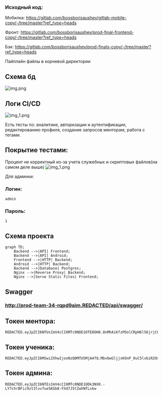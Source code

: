 ### Исходный код:

Мобилка:
https://gitlab.com/bossborisaushev/gitlab-mobile-copy/-/tree/master?ref_type=heads

Фронт:
https://gitlab.com/bossborisaushev/prod-final-frontend-copy/-/tree/master?ref_type=heads

Бэк:
https://gitlab.com/bossborisaushev/prod-finals-copy/-/tree/master?ref_type=heads

Пайплайн файлы в корневой директории

## Схема бд

![img.png](images/dbschema.png)

## Логи CI/CD

![img_1.png](images/pipeline.png)

Есть тесты по:
аналитике, авторизации и аутентификации,
редактированию профиля, создание запросов менторам,
работа с тегами.

## Покрытие тестами:

Процент не корректный из-за учета служебных и
скриптовых файлов(на самом деле выше)
![img_1.png](images/coverage.png)

Для админки:

### Логин:

```
admin
```

### Пароль:

```
1
```

## Схема проекта

```mermaid
graph TD;
    Backend -->|API| Frontend;
    Backend -->|API| Android;
    Frontend -->|HTTP| Backend;
    Android -->|HTTP| Backend;
    Backend -->|Database| Postgres;
    Nginx -->|Reverse Proxy| Backend;
    Nginx -->|Serve Static Files| Frontend;
```

## Swagger

### http://prod-team-34-rqpd9aim.REDACTED/api/swagger/

## Токен ментора:

```
REDACTED.eyJpZCI6NTUsImV4cCI6MTc0NDE1OTE0OH0.8nMhAiKfzPDolCRpH6l56jrjCQI3V1JUpG6AJp8WJVs
```

## Токен ученика:

```
REDACTED.eyJpZCI6MSwiZXhwIjoxNzQ0MTU5MjA4fQ.Mbv6wGljjsKOnP_0uC5lvbiR2OsbAQN4zboGDBAi_Ck
```

## Токен админа:

```
REDACTED.eyJpZCI6NTEsImV4cCI6MTc0NDE1ODk3NX0.-LY7chrBFic9zt3lvv7ueSKGb8-FXd7J5tZwhNfLxkw
```
